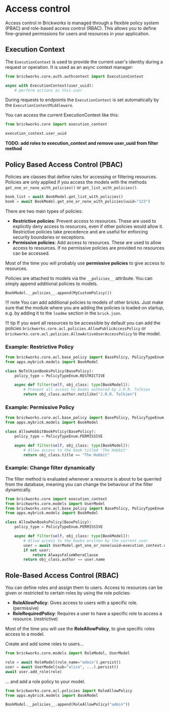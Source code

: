 # Access control

Access control in Brickworks is managed through a flexible policy system (PBAC) and role-based access control (RBAC). This allows you to define fine-grained permissions for users and resources in your application.


## Execution Context

The `ExecutionContext` is used to provide the current user's identity during a request or operation. It is used as an async context manager:

```python
from brickworks.core.auth.authcontext import ExecutionContext

async with ExecutionContext(user_uuid):
    # perform actions as this user
```

During requests to endpoints the `ExecutionContext` is set automatically by the `ExecutionContestMiddleware`.

You can access the current ExecutionContext like this:

```python
from brickworks.core import execution_context

execution_context.user_uuid
```
 **TODO: add roles to execution_context and remove user_uuid from filter method**

## Policy Based Access Control (PBAC)

Policies are classes that define rules for accessing or filtering resources. Policies are only applied if you access the models with the methods
`get_one_or_none_with_policies()` or `get_list_with_policies()`.

```python
book_list = await BookModel.get_list_with_policies()
book = await BookModel.get_one_or_none_with_policies(uuid="123")
```

There are two main types of policies:

- **Restrictive policies**: Prevent access to resources. These are used to explicitly deny access to resources, even if other policies would allow it. Restrictive policies take precedence and are useful for enforcing security boundaries or exceptions.
- **Permissive policies**: Add access to resources. These are used to allow access to resources. If no permissive policies are provided no resources can be accessed.

Most of the time you will probably use **permissive policies** to give access to resources.

Policies are attached to models via the `__policies__` attribute. You can simply append additional policies to models.

```
BookModel.__policies__.append(MyCustomPolicy())
```

!!! note
    You can add additional policies to models of other bricks. Just make sure that the module where you are adding the policies is loaded on startup, e.g. by adding it to the `loadme` section in the `brick.json`.

!!! tip
    If you want all resources to be accessible by default you can add the
    policies `brickworks.core.acl.policies.AllowPublicAccessPolicy` or `brickworks.core.acl.policies.AllowActiveUserAccessPolicy` to the model.

### Example: Restrictive Policy

```python
from brickworks.core.acl.base_policy import BasePolicy, PolicyTypeEnum
from apps.mybrick.models import BookModel

class NoTolkienBooksPolicy(BasePolicy):
    policy_type = PolicyTypeEnum.RESTRICTIVE

    async def filter(self, obj_class: type[BookModel]):
        # Prevent all access to books authored by J.R.R. Tolkien
        return obj_class.author.notilike("J.R.R. Tolkien")
```

### Example: Permissive Policy

```python
from brickworks.core.acl.base_policy import BasePolicy, PolicyTypeEnum
from apps.mybrick.models import BookModel

class AllowHobbitBookPolicy(BasePolicy):
    policy_type = PolicyTypeEnum.PERMISSIVE

    async def filter(self, obj_class: type[BookModel]):
        # Allow access to the book titled 'The Hobbit'
        return obj_class.title == "The Hobbit"
```

### Example: Change filter dynamically

The filter method is evaluated whenever a resource is about to be querried from the database, meaning you can change the behaviour of the filter dynamically.

```python
from brickworks.core import execution_context
from brickworks.core.models import UserModel
from brickworks.core.acl.base_policy import BasePolicy, PolicyTypeEnum
from apps.mybrick.models import BookModel

class AllowOwnBooksPolicy(BasePolicy):
    policy_type = PolicyTypeEnum.PERMISSIVE

    async def filter(self, obj_class: type[BookModel]):
        # Allow access to the books written by the current user
        user = await UserModel.get_one_or_none(uuid=execution_context.user_uuid)
        if not user:
            return AlwaysFalseWhereClause
        return obj_class.author == user.name
```


## Role-Based Access Control (RBAC)

You can define roles and assign them to users. Access to resources can be given or restricted to certain roles
by using the role policies:

- **RoleAllowPolicy**: Gives access to users with a specific role. (permissive)
- **RoleRequiredPolicy**: Requires a user to have a specific role to access a resource. (restrictive)

Most of the time you will use the **RoleAllowPolicy**, to give specific roles access to a model.

Create and add some roles to users...

```python
from brickworks.core.models import RoleModel, UserModel

role = await RoleModel(role_name="admin").persist()
user = await UserModel(sub="alice", ...).persist()
await user.add_role(role)
```


... and add a role policy to your model.

```python
from brickworks.core.acl.policies import RoleAllowPolicy
from apps.mybrick.models import BookModel

BookModel.__policies__.append(RoleAllowPolicy("admin"))
```
